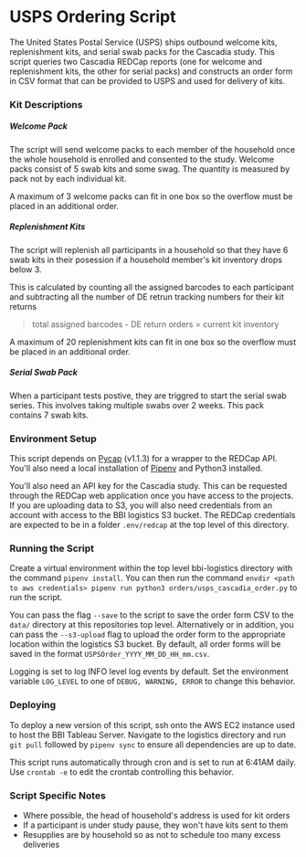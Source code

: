 # USPS Ordering Script

The United States Postal Service (USPS) ships outbound welcome kits, replenishment kits, and serial swab packs for the Cascadia study. This script queries two Cascadia REDCap reports (one for welcome and replenishment kits, the other for serial packs) and constructs an order form in CSV format that can be provided to USPS and used for delivery of kits.

### Kit Descriptions
##### Welcome Pack

The script will send welcome packs to each member of the household once the whole household is enrolled and consented to the study. Welcome packs consist of 5 swab kits and some swag. The quantity is measured by  pack not by each individual kit.

A maximum of 3 welcome packs can fit in one box so the overflow must be placed in an additional order.

##### Replenishment Kits
The script will replenish all participants in a household so that they have 6 swab kits in their posession if a household member's kit inventory drops below 3.

This is calculated by counting all the assigned barcodes to each participant and subtracting all the number of DE retrun tracking numbers for their kit returns
> total assigned barcodes - DE return orders = current kit inventory

A maximum of 20 replenishment kits can fit in one box so the overflow must be placed in an additional order.

##### Serial Swab Pack
When a participant tests postive, they are triggred to start the serial swab series. This involves taking multiple swabs over 2 weeks. This pack contains 7 swab kits.

### Environment Setup

This script depends on [Pycap](https://github.com/redcap-tools/PyCap/releases/tag/1.1.3) (v1.1.3) for a wrapper to the REDCap API. You'll also need a local installation of [Pipenv](https://pipenv.pypa.io/en/latest/) and Python3 installed.

You'll also need an API key for the Cascadia study. This can be requested through the REDCap web application once you have access to the projects. If you are uploading data to S3, you will also need credentials from an account with access to the BBI logistics S3 bucket. The REDCap credentials are expected to be in a folder `.env/redcap` at the top level of this directory.

### Running the Script

Create a virtual environment within the top level bbi-logistics directory with the command `pipenv install`. You can then run the command `envdir <path to aws credentials> pipenv run python3 orders/usps_cascadia_order.py` to run the script.

You can pass the flag `--save` to the script to save the order form CSV to the `data/` directory at this repositories top level. Alternatively or in addition, you can pass the `--s3-upload` flag to upload the order form to the appropriate location within the logistics S3 bucket. By default, all order forms will be saved in the format `USPSOrder_YYYY_MM_DD_HH_mm.csv`.

Logging is set to log INFO level log events by default. Set the environment variable `LOG_LEVEL` to one of `DEBUG, WARNING, ERROR` to change this behavior.

### Deploying

To deploy a new version of this script, ssh onto the AWS EC2 instance used to host the BBI Tableau Server. Navigate to the logistics directory and run `git pull` followed by `pipenv sync` to ensure all dependencies are up to date.

This script runs automatically through cron and is set to run at 6:41AM daily. Use `crontab -e` to edit the crontab controlling this behavior.

### Script Specific Notes
- Where possible, the head of household's address is used for kit orders
- If a participant is under study pause, they won't have kits sent to them
- Resupplies are by household so as not to schedule too many excess deliveries
